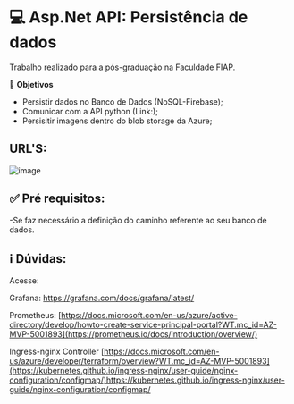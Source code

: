 <h1>💻 Asp.Net API: Persistência de dados </h1>
Trabalho realizado para a pós-graduação na Faculdade FIAP.



🔸 <b>Objetivos</b>
- Persistir dados no Banco de Dados (NoSQL-Firebase);
- Comunicar com a API python (Link:);
- Persisitir imagens dentro do blob storage da Azure;
<h2><b>URL'S:</b></h2>

![image](https://github.com/pedborges/ComplaintsApi/assets/110577886/1631e6f2-34ce-4575-a504-58ee5c724852)


## ✅ Pré requisitos:
-Se faz necessário a definição do caminho referente ao seu banco de dados.



## ℹ️ Dúvidas:
Acesse:

Grafana:
https://grafana.com/docs/grafana/latest/

Prometheus:
[https://docs.microsoft.com/en-us/azure/active-directory/develop/howto-create-service-principal-portal?WT.mc_id=AZ-MVP-5001893](https://prometheus.io/docs/introduction/overview/)

Ingress-nginx Controller 
[https://docs.microsoft.com/en-us/azure/developer/terraform/overview?WT.mc_id=AZ-MVP-5001893](https://kubernetes.github.io/ingress-nginx/user-guide/nginx-configuration/configmap/)https://kubernetes.github.io/ingress-nginx/user-guide/nginx-configuration/configmap/

